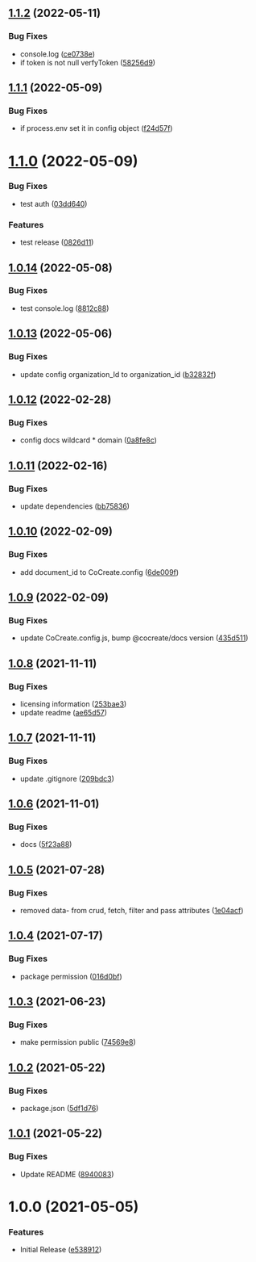 ## [1.1.2](https://github.com/CoCreate-app/CoCreate-auth/compare/v1.1.1...v1.1.2) (2022-05-11)


### Bug Fixes

* console.log ([ce0738e](https://github.com/CoCreate-app/CoCreate-auth/commit/ce0738ebefcd9f715bf4fd97842fdb3d87bf50f7))
* if token is not null verfyToken ([58256d9](https://github.com/CoCreate-app/CoCreate-auth/commit/58256d9d8295a00180b8252e482e6ff11dbe833f))

## [1.1.1](https://github.com/CoCreate-app/CoCreate-auth/compare/v1.1.0...v1.1.1) (2022-05-09)


### Bug Fixes

* if process.env set it in config object ([f24d57f](https://github.com/CoCreate-app/CoCreate-auth/commit/f24d57f03e243bb881cbed22f26c10536d97beab))

# [1.1.0](https://github.com/CoCreate-app/CoCreate-auth/compare/v1.0.14...v1.1.0) (2022-05-09)


### Bug Fixes

* test auth ([03dd640](https://github.com/CoCreate-app/CoCreate-auth/commit/03dd64021e8c7946caa816b17e5e5c34774831fe))


### Features

* test release ([0826d11](https://github.com/CoCreate-app/CoCreate-auth/commit/0826d116332dc0bebc1bcd2824d84d9bcd0c34df))

## [1.0.14](https://github.com/CoCreate-app/CoCreate-auth/compare/v1.0.13...v1.0.14) (2022-05-08)


### Bug Fixes

* test console.log ([8812c88](https://github.com/CoCreate-app/CoCreate-auth/commit/8812c88149ede85964af93806d3be7a694a40993))

## [1.0.13](https://github.com/CoCreate-app/CoCreate-auth/compare/v1.0.12...v1.0.13) (2022-05-06)


### Bug Fixes

* update config organization_Id to organization_id ([b32832f](https://github.com/CoCreate-app/CoCreate-auth/commit/b32832ff9782df068dc573abf7dd5da64ed6382b))

## [1.0.12](https://github.com/CoCreate-app/CoCreate-auth/compare/v1.0.11...v1.0.12) (2022-02-28)


### Bug Fixes

* config docs wildcard * domain ([0a8fe8c](https://github.com/CoCreate-app/CoCreate-auth/commit/0a8fe8ce9c199e7ad71839f7b365eedbabf7527e))

## [1.0.11](https://github.com/CoCreate-app/CoCreate-auth/compare/v1.0.10...v1.0.11) (2022-02-16)


### Bug Fixes

* update dependencies ([bb75836](https://github.com/CoCreate-app/CoCreate-auth/commit/bb758369b07b8c3e37a9b7acd4fe98550e888573))

## [1.0.10](https://github.com/CoCreate-app/CoCreate-auth/compare/v1.0.9...v1.0.10) (2022-02-09)


### Bug Fixes

* add document_id to CoCreate.config ([6de009f](https://github.com/CoCreate-app/CoCreate-auth/commit/6de009f2019f97c9a14219501bf4072f569bf6d4))

## [1.0.9](https://github.com/CoCreate-app/CoCreate-auth/compare/v1.0.8...v1.0.9) (2022-02-09)


### Bug Fixes

* update CoCreate.config.js, bump @cocreate/docs version ([435d511](https://github.com/CoCreate-app/CoCreate-auth/commit/435d5115aa7ea77a181eb7b48114b6c322834c3a))

## [1.0.8](https://github.com/CoCreate-app/CoCreate-auth/compare/v1.0.7...v1.0.8) (2021-11-11)


### Bug Fixes

* licensing information ([253bae3](https://github.com/CoCreate-app/CoCreate-auth/commit/253bae37b40184acefef7846fbdae093883d8e44))
* update readme ([ae65d57](https://github.com/CoCreate-app/CoCreate-auth/commit/ae65d575fe03c0224670693f30b010f4a78a1797))

## [1.0.7](https://github.com/CoCreate-app/CoCreate-auth/compare/v1.0.6...v1.0.7) (2021-11-11)


### Bug Fixes

* update .gitignore ([209bdc3](https://github.com/CoCreate-app/CoCreate-auth/commit/209bdc3e6894590966c74a3ae145e755a030d48e))

## [1.0.6](https://github.com/CoCreate-app/CoCreate-auth/compare/v1.0.5...v1.0.6) (2021-11-01)


### Bug Fixes

* docs ([5f23a88](https://github.com/CoCreate-app/CoCreate-auth/commit/5f23a889cccf1399c15e7ac7b894624234fad942))

## [1.0.5](https://github.com/CoCreate-app/CoCreate-auth/compare/v1.0.4...v1.0.5) (2021-07-28)


### Bug Fixes

* removed data- from crud, fetch, filter and pass attributes ([1e04acf](https://github.com/CoCreate-app/CoCreate-auth/commit/1e04acf6374e52576df74e7d8c3005f236be77e5))

## [1.0.4](https://github.com/CoCreate-app/CoCreate-auth/compare/v1.0.3...v1.0.4) (2021-07-17)


### Bug Fixes

* package permission ([016d0bf](https://github.com/CoCreate-app/CoCreate-auth/commit/016d0bf8cb4d6fd3bbf321486c4091a0e7111c02))

## [1.0.3](https://github.com/CoCreate-app/CoCreate-auth/compare/v1.0.2...v1.0.3) (2021-06-23)


### Bug Fixes

* make permission public ([74569e8](https://github.com/CoCreate-app/CoCreate-auth/commit/74569e8222986718860ef6d0381b6c307e32a8e9))

## [1.0.2](https://github.com/CoCreate-app/CoCreate-auth/compare/v1.0.1...v1.0.2) (2021-05-22)


### Bug Fixes

* package.json ([5df1d76](https://github.com/CoCreate-app/CoCreate-auth/commit/5df1d7695ff4eb05b9cd170ab4acc369b9b1cfc0))

## [1.0.1](https://github.com/CoCreate-app/CoCreate-auth/compare/v1.0.0...v1.0.1) (2021-05-22)


### Bug Fixes

* Update README ([8940083](https://github.com/CoCreate-app/CoCreate-auth/commit/8940083818747666851851ca44b80f9cd8037527))

# 1.0.0 (2021-05-05)


### Features

* Initial Release ([e538912](https://github.com/CoCreate-app/CoCreate-auth/commit/e5389129e3efd905fc6c74c2da03f33c98bfacac))
